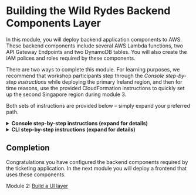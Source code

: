 # Building the Wild Rydes Backend Components Layer

In this module, you will deploy backend application components to AWS. These
backend components include several AWS Lambda functions, two API Gateway Endpoints and two
DynamoDB tables. You will also create the IAM polices and roles required by
these components.

There are two ways to complete this module.  For learning purposes, we
recommend that workshop participants step through the *Console step-by-step
instructions* while deploying the primary Ireland region, and then for time reasons,
use the provided CloudFormation instructions to quickly set up the second Singapore
region during module 3.

Both sets of instructions are provided below – simply expand your preferred path.

<details>
<summary><strong>Console step-by-step instructions (expand for details)</strong></summary>

The following objects will be used as you create the resources in the console for this module:

* `wild-rydes-dynamodb-get.json` - This is the policy needed in order to read
  from DynamoDB using the `tickets-get.js` and `health-check.js` Lambda functions
* `wild-rydes-dynamodb-post.json` - This is the policy needed in order to write
  to DynamoDB using the `tickets-post.js` Lambda function
* `wild-rydes-dynamodb-replication.json` - This is the policy needed in order
  to use DynambDB Streams to replicate to a second region using the `tickets-replicate.js`
  Lambda function
* `tickets-replicate.js` Lambda function to replicate new DynamoDB records to our
  failover region
* `health-check.js` - Lambda function for checking the status of our application health
* `tickets-get.js` - Lambda function triggered by API Gateway to put application data
  into DynamoDB
* `tickets-post.js` - Lambda function triggered by API Gateway to read application
  data from DynamoDB

There are several steps needed to deploy the API and Lambda functions via the
console. The basic steps are:

1. Create the appropriate IAM policies and roles our four AWS Lambda functions
2. Create the required Amazon DynamoDB table
3. Create the four AWS Lambda functions
4. Create the Amazon API Gateway for the region you are currently deploying
5. Testing to ensure our backend components are all working as expected



## 1. Create IAM Policies and Roles

Let’s go ahead and create all the needed polices and roles for our workshop.
Because IAM roles and policies are global in nature, you only need to do this once.
*You may skip this step when you are asked to deploy the failover region*

Log into the AWS Console then select the **IAM** service. Now select
**Policies** from the left and click on the **Create policy** button.  Then
select the *JSON* tab and paste the code below into the editing window.

Download policy: [TicketGetPolicy](wild-rydes-dynamodb-get.json)

**IMPORTANT** When downloading each policy, click on *Raw* before you copy in order
to avoid validation errors when you paste the *JSON* into the AWS Console.

![Create Policy](images/create-policy-1.png)

Click on **Review Policy**

Name your policy `TicketGetPolicy` and click **Create policy**

![Create Policy Editor](images/create-policy-2.png)

Now repeat these exact same steps two more times in order to create the
following two additional polices that will be needed during the workshop.

**Download policy**: [TicketPostPolicy](wild-rydes-dynamodb-post.json)

**Download policy**: [TicketReplicatePolicy](wild-rydes-dynamodb-replication.json)

Next you will create the three roles that correspond to the three polices that
were just created. Each of these roles will be used by a different Lambda
function thereby limiting the permissions of each function. This follows an
AWS Best Practice of granting [least privilege](http://docs.aws.amazon.com/IAM/latest/UserGuide/best-practices.html#grant-least-privilege).

In the Console, select the **IAM** service and choose **Roles** from the left,
and click on the “Create role” button:

![Create Role](images/create-role-1.png)

Select the type of “AWS Service” and choose Lambda from the list below then
select **Next: Permissions**.

![Choose Role Type](images/create-role-lambda.png)

Find the `TicketGetPolicy` policy you just created on the next screen
and select **Next: Review** (Hint: Use the *Customer Managed* filter)

![Select Policy to Role](images/create-role-select-policy.png)

On the next screen, enter `TicketGetRole` for the Role Name and select **Create role**

![Choose Role Final](images/create-role-final.png)

Repeat the same steps two more times, this time creating the role for
`TicketPostRole` and `TicketReplicateRole` and attaching
the corresponding policy you created earlier.

## 2. Create the DynamoDB Table

Next we will create the DynamoDB Table for our application data. Ensure you
are set to the region you are currently deploying -  Ireland (eu-west-1) or
Singapore (ap-southeast-1) in the upper right corner of the console. If
you mistakenly create the DynamoDB table in the wrong region, the application
will not work.

In the console, open **DynamoDB** (it can be found under Database).  Select
**Create Table**. Your screen may be slightly different depending on whether
this is your first DynamoDB table in this region or not.

![DymamoDB Create Button](images/dynamodb-create-button.png)

For the table name, enter `SXRTickets` and enter `id` as the Primary Key
Partition Key and keep *String* as the type, then click **Create**.
That’s all that is required for now to set up the table.

![DymamoDB Create SXRTickets](images/dynamodb-create-sxrtickets.png)

## 3. Create Four Lambda functions

Next, you will create four Lambda functions. First, navigate to **Lambda** in
the console (again ensuring you are still in the correct region) and click
**Create a function**

![Create Lambda function](images/create-lambda-function.png)

Next select “Author from scratch”

![Lambda author from scratch](images/lambda-author-scratch.png)

Name your first function `TicketGetFunction` and assign the role with the **matching**
name you created previously to it and click **Create function**

On the next screen, ensure the runtime is `Node.js 6.10`.  If it isn’t, simply
select it.

For the Handler, enter `tickets-get.handler` and then paste the following code into the
editor you see on your screen:

[TicketGetFunction](tickets-get.js)

Next, under `Environment Variables`, enter the key **TABLE_NAME** and the value **SXRTickets**

*Note that entering these Environment Variables exactly as shown is very important -
your function will not work - case matters*

![Create Lambda Wild Rydes Get](images/create-lambda-ticket-get.png)

Once everything is set correctly, click **Save** near the top center of the screen.

We still need to create three more lambda functions.  All of them use `Node.js 6.10`
as the runtime.  Repeat the same steps you used above.  The table below provides the
information needed for all four functions.  Note that you have already done the first one.

| Function Name          | Handler Name          | Execution Role                  | Env Var Key   | Env Var Value  |
| ---------------------  | --------------------- | ------------------------------- | ------------- | -------------- |
| [TicketGetFunction](tickets-get.js)  | tickets-get.handler   | TicketGetRole           | TABLE_NAME    | SXRTickets     |
| [TicketPostFunction](tickets-post.js)  | tickets-post.handler   | TicketPostRole           | TABLE_NAME    | SXRTickets     |
| [TicketReplicateFunction](tickets-replicate.js)         | tickets-replicate.handler          | TicketReplicateRole | TABLE_NAME    | SXRTickets     |
| TicketReplicateFunction |                       |                                 | TARGET_REGION | ap-southeast-1 |
| [SXRHealthCheckFunction](health-check.js) | health-check.handler  | TicketGetRole           | TABLE_NAME    | SXRTickets     |

Note that `TicketReplicateFunction` has two variables - make sure you enter both.
Also note that proper capitalization matters with `Environment Variables`.  Improper
case will cause issues later in the workshop.

## 4. Create API Gateway Endpoint

In the console, under Application Services, open Amazon API Gateway and click on
**Get Started**.  Click on **OK** if you are given a *Create Example API* dialogue.

![Create Example API](images/create-example-api.png)

Select **New API** and enter the API Name of `wild-rydes-api` and choose the
Endpoint Type of *Regional* and then click **Create API**

![Create new API](images/create-new-api.png)

Next, from the *Actions* drop-down, choose **Create Resource** and name the resource
`ticket` and select the *Enable API Gateway CORS* option and then click **Create Resource**

![Create api child CORS](images/api-child-resource-cors.png)

Repeat the same steps one more time, this time creating the resource `health`.
Ensure this resource is at the same level (directly below the root) as `ticket`

![ticket and heath visual](images/api-ticket-health.png)

Next we will create two methods – one for GET and one for POST

Select `ticket` under *resources*, and from the *Actions* drop-down select
**Create Method** and then choose `GET` as your first method and select the
check-box to confirm creation:

![Create api method get](images/api-method-get.png)

Keep *Lambda Function* selected, enable *Use Lambda Proxy Integration* and choose
`eu-west-1` as the Lambda Region and then start typing in the Lambda Function box
and choose *TicketGetFunction* and then click **Save**

![Setup api method get](images/api-method-get-setup.png)

Click OK when asked to *Add Permission to Lambda Function*

![api lambda permission](images/api-lambda-permission.png)

Repeat this step one more time but choose the POST method this time. Ensure you
choose *TicketPostFunction* as your function this time.

Last we will create a `GET` method under the `health` resource.  You will select
the *SXRHealthCheckFunction* for the Lambda function.

![Setup api method health get post](images/api-method-health-get-setup.png)

Again, click **OK** when asked to *Add Permission to Lambda Function*

Finally, we will enable Cross-Origin.
Select `ticket` under *resources*, and from the *Actions* drop-down select **Enable CORS**

![actions enable cors apigw](images/actions-enable-cors.png)

Simply Accept the Default Settings and click on the
 **Enable CORS and Replace Existing CORS Headers** button:

![accept replace cors apigw](images/accept-replace-cors.png)

Click **Yes, replace existing values** if prompted.

Repeat the same step once more time, this time choosing `health` as the resource.

Next we will deploy the API – this is done from the *Actions* pull-down, selecting *Deploy API*

![deploy api to prod](images/deploy-api-prod.png)

Then select *New Stage* for Deployment Stage and enter the Stage Name of `prod` and
click **Deploy**.  Note that *prod* needs to be all lowercase or you will run into
problems later on.

![deploy api to prod](images/deploy-api-prod-new-stage.png)

You have now completed the setup of all the API and backend components needed for
your primary region

## 5. Test your API Gateway Endpoints

While still in API Gateway, select **Stages** from the left menu under your
API Endpoint.  Next, expand "prod", and select `POST` or `GET` from the *ticket*
resource (either choice will provide the same API URL)

![Test the API Gateway EndPoint](images/test-api-gateway-endpoint.png)

You'll see a link to your API EndPoint. **Click** on the link and you should
see something like the below in your browser if the test is successful:

    {
        "body":"{"Items":[],"Count":0,"ScannedCount":0}"
    }

You can also perform the same test but select `GET` from the *health* resource
instead.  You should get something like the following in your browser:

    {
        "region":"eu-west-1",
        "message":"Successful response reading from DynamoDB table."
    }

Make note of the API Endpoint URL - you will need this in Module 2_UI.

</details>

<details>
<summary><strong>CLI step-by-step instructions (expand for details)</strong></summary>


Navigate to the `1_API` folder within your local Git repository and take a look at the
files within. You will see several files - here are descriptions of each:

* `wild-rydes-api.yaml` – This is a CloudFormation template (using SAM syntax) that
  describes the infrastructure needed to for the API and how each component should be configured.
* `tickets-get.js` – This is the Node.js code required by our Lambda function needed
  to retrieve tickets from DynamoDB
* `tickets-post.js` – This is the Node.js code required by our second Lambda function
  to create new tickets in DynamoDB
* `tickets-replicate.js` – This is the Node.js code that replicates dynamodb data to
  another region.
* `health-check.js` - Lambda function for checking the status of our application health


There is no modification necessary to this application code so we can go ahead and
deploy it to AWS. Since it comes with a CloudFormation template, we can use this to
upload our code and create all of the necessary AWS resources for us rather than doing
this manually using the console which would take much longer. We recommend deploying the
primary region using the Console step-by-step instructions and then deploying the failover
region using the CloudfFormation template  Feel free to open the template and take a look
at the resources it is creating and how they are defined.

## 1. Create an S3 bucket to store the app code

We'll first need a bucket to store our source code in AWS.

#### High-level Instructions

Go ahead and create a bucket using the AWS Console or the CLI. S3 bucket names must be
globally unique so choose a name for your bucket using something unique to you such as
your name e.g. `wildrydes-firstname-lastname`. If you get an error that your bucket name
already exists, try adding additional numbers or characters until you find an unused name.

You can create a bucket using the CLI with the following command:

*Ireland* (choose a unique bucket name)
     aws s3 mb s3://wildrydes-multiregion-blake-mitchell-eu-west-1 --region eu-west-1

*Singapore*
     aws s3 mb s3://wildrydes-multiregion-blake-mitchell-ap-southeast-1 --region ap-southeast-1

Note that in this and in the following CLI commands, we are explicitly passing in the
region. Like many things in AWS, S3 buckets are regional. If you do not specify a region,
a default will be used which may not be what you want.

## 2. Package up the API code and push to S3

Because this is a SAM Template, we must first package it. This process will upload the
source code to our S3 bucket and generate a new template referencing the code in S3
where it can be used by AWS Lambda.

#### High-level instructions

Go ahead and create two new Lambda functions using the the Node.js code from
`tickets-post.js` and `tickets-get.js`.

You can do this using the following CLI command. Note that you must replace
`[bucket-name]` in this command with the bucket you just created):

*Ireland*

    aws cloudformation package \
    --region eu-west-1 \
    --template-file wild-rydes-api-primary-region.yaml \
    --output-template-file wild-rydes-api-primary-region-output.yaml \
    --s3-bucket [eu_west_bucket_name_you_created_above]

**IMPORTANT** DO NOT deploy any resources to Singapore during your initial pass
on Module 1. You will come back in Module 3 and then deploy the same components
to Singapore. We are providing the commands for both regions here for your
convenience.

*Singapore* (do not deploy during your first pass on Module 1_API)

    aws cloudformation package \
    --region ap-southeast-1 \
    --template-file wild-rydes-api-failover-region.yaml \
    --output-template-file wild-rydes-api-failover-region-output.yaml \
    --s3-bucket [ap_southeast_bucket_name_you_created_above]

If all went well, you should get a success message and instructions to deploy your new template.

## 3. Deploy a stack of resources

Next, we need to spin up the resources needed to run our code and expose it as an API.

#### High-level instructions

You can now take the newly generated template and use it to create resources in AWS.
Go ahead and run the following CLI command:

*Ireland*

    aws cloudformation deploy \
    --region eu-west-1 \
    --template-file wild-rydes-api-primary-region-output.yaml \
    --stack-name wild-rydes-api-primary \
    --capabilities CAPABILITY_IAM

**IMPORTANT** DO NOT deploy any resources to Singapore during your initial pass
on Module 1. You will come back in Module 3 and then deploy the same components
to Singapore. We are providing the commands for both regions here for your
convenience.

*Singapore* (do not deploy during your first pass on Module 1_API)

    aws cloudformation deploy \
    --region ap-southeast-1 \
    --template-file wild-rydes-api-output.yaml \
    --stack-name wild-rydes-api \
    --capabilities CAPABILITY_IAM


This command may take a few minutes to run. In this time you can hop over to the console
and watch all of the resources being created for you Open up the AWS Console in your browser
and check you are in the correct region (EU Ireland) before selecting the CloudFormation
service from the menu. You should your stack listed as `wild-rydes-api`. You can click
on this stack to see all of the resources it created.

Once your stack has successfully completed, navigate to the Outputs tab of your stack
where you will find an API URL. Take note of this URL as we will need it later to configure
the website UI in the next module.

You can also take a look at some of the other resources created by this template. Under
the Resources section of the Cloudformation stack you can click on the Lambda functions
and the API Gateway. Note how the gateway was configured with the `GET` method calling
our `TicketGetFunction` Lambda function and the `POST` method calling our `TicketPostFunction`
Lambda function. You can also see that an empty DynamoDB table was set up as well as IAM
roles to allow our functions to speak to DynamoDB.

TODO: Instructions for setting up DynamoDB global table. MUST DO THIS BEFORE NEXT STEP. CANT HAVE DATA IN TABLE BEFORE SETTING UP GLOBAL REPLOICATION


You can confirm that your API is working by copying your API URL and appending `/ticket`
to it before navigating to it into your browser. It should return the following:

    {"Items":[],"Count":0,"ScannedCount":0}

You can also run the health check by copying your API URL and appending `/health`
to it before navigating to it into your browser. It should return the following:

    {
        "region":"eu-west-1",
        "message":"Successful response reading from DynamoDB table."
    }

Make note of the API Endpoint URL - you will need this in Module 2_UI.

</details>

## Completion

Congratulations you have configured the backend components required by the
ticketing application. In the next module you will deploy a frontend that uses
these components.

Module 2: [Build a UI layer](../2_UI/README.md)
